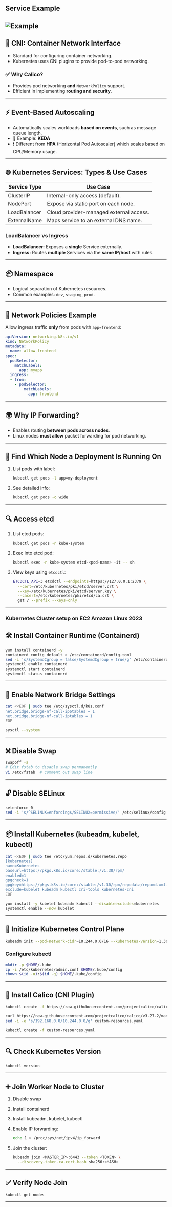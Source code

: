 ## Service Example

![Example](./images/kubernetes.drawio.png)
---

## 🔌 CNI: Container Network Interface

* Standard for configuring container networking.
* Kubernetes uses CNI plugins to provide pod-to-pod networking.

### ✅ Why Calico?

* Provides pod networking **and** `NetworkPolicy` support.
* Efficient in implementing **routing and security**.

---

## ⚡ Event-Based Autoscaling

* Automatically scales workloads **based on events**, such as message queue length.
* 🔧 Example: **KEDA**
* ❗ Different from **HPA** (Horizontal Pod Autoscaler) which scales based on CPU/Memory usage.

---

## 🌐 Kubernetes Services: Types & Use Cases

| Service Type | Use Case                                |
| ------------ | --------------------------------------- |
| ClusterIP    | Internal-only access (default).         |
| NodePort     | Expose via static port on each node.    |
| LoadBalancer | Cloud provider-managed external access. |
| ExternalName | Maps service to an external DNS name.   |

### LoadBalancer vs Ingress

* **LoadBalancer:** Exposes a **single** Service externally.
* **Ingress:** Routes **multiple** Services via the **same IP/host** with rules.

---

## 📦 Namespace

* Logical separation of Kubernetes resources.
* Common examples: `dev`, `staging`, `prod`.

---

## 🔐 Network Policies Example

Allow ingress traffic **only** from pods with `app=frontend`:

```yaml
apiVersion: networking.k8s.io/v1
kind: NetworkPolicy
metadata:
  name: allow-frontend
spec:
  podSelector:
    matchLabels:
      app: myapp
  ingress:
  - from:
    - podSelector:
        matchLabels:
          app: frontend
```

---

## 🌍 Why IP Forwarding?

* Enables routing **between pods across nodes**.
* Linux nodes **must allow** packet forwarding for pod networking.

---

## 🔎 Find Which Node a Deployment Is Running On

1. List pods with label:

   ```bash
   kubectl get pods -l app=my-deployment
   ```

2. See detailed info:

   ```bash
   kubectl get pods -o wide
   ```

---

## 🔍 Access etcd

1. List etcd pods:

   ```bash
   kubectl get pods -n kube-system
   ```

2. Exec into etcd pod:

   ```bash
   kubectl exec -n kube-system etcd-<pod-name> -it -- sh
   ```

3. View keys using `etcdctl`:

   ```bash
   ETCDCTL_API=3 etcdctl --endpoints=https://127.0.0.1:2379 \
     --cert=/etc/kubernetes/pki/etcd/server.crt \
     --key=/etc/kubernetes/pki/etcd/server.key \
     --cacert=/etc/kubernetes/pki/etcd/ca.crt \
     get / --prefix --keys-only
   ```

---
### Kubernetes Cluster setup on EC2 Amazon Linux 2023

## 🛠 Install Container Runtime (Containerd)

```bash
yum install containerd -y
containerd config default > /etc/containerd/config.toml
sed -i 's/SystemdCgroup = false/SystemdCgroup = true/g' /etc/containerd/config.toml
systemctl enable containerd
systemctl start containerd
systemctl status containerd
```

---

## 🌉 Enable Network Bridge Settings

```bash
cat <<EOF | sudo tee /etc/sysctl.d/k8s.conf
net.bridge.bridge-nf-call-ip6tables = 1
net.bridge.bridge-nf-call-iptables = 1
EOF

sysctl --system
```

---

## ❌ Disable Swap

```bash
swapoff -a
# Edit fstab to disable swap permanently
vi /etc/fstab  # comment out swap line
```

---

## 🔓 Disable SELinux

```bash
setenforce 0
sed -i 's/^SELINUX=enforcing$/SELINUX=permissive/' /etc/selinux/config
```

---

## 📦 Install Kubernetes (kubeadm, kubelet, kubectl)

```bash
cat <<EOF | sudo tee /etc/yum.repos.d/kubernetes.repo
[kubernetes]
name=Kubernetes
baseurl=https://pkgs.k8s.io/core:/stable:/v1.30/rpm/
enabled=1
gpgcheck=1
gpgkey=https://pkgs.k8s.io/core:/stable:/v1.30/rpm/repodata/repomd.xml.key
exclude=kubelet kubeadm kubectl cri-tools kubernetes-cni
EOF

yum install -y kubelet kubeadm kubectl --disableexcludes=kubernetes
systemctl enable --now kubelet
```

---

## 🧠 Initialize Kubernetes Control Plane

```bash
kubeadm init --pod-network-cidr=10.244.0.0/16 --kubernetes-version=1.30.1 --ignore-preflight-errors=all
```

### Configure kubectl

```bash
mkdir -p $HOME/.kube
cp -i /etc/kubernetes/admin.conf $HOME/.kube/config
chown $(id -u):$(id -g) $HOME/.kube/config
```

---

## 🧬 Install Calico (CNI Plugin)

```bash
kubectl create -f https://raw.githubusercontent.com/projectcalico/calico/v3.27.2/manifests/tigera-operator.yaml

curl https://raw.githubusercontent.com/projectcalico/calico/v3.27.2/manifests/custom-resources.yaml > custom-resources.yaml
sed -i -e 's/192.168.0.0/10.244.0.0/g' custom-resources.yaml

kubectl create -f custom-resources.yaml
```

---

## 🔍 Check Kubernetes Version

```bash
kubectl version
```

---

## ➕ Join Worker Node to Cluster

1. Disable swap

2. Install containerd

3. Install kubeadm, kubelet, kubectl

4. Enable IP forwarding:

   ```bash
   echo 1 > /proc/sys/net/ipv4/ip_forward
   ```

5. Join the cluster:

   ```bash
   kubeadm join <MASTER_IP>:6443 --token <TOKEN> \
     --discovery-token-ca-cert-hash sha256:<HASH>
   ```

---

## ✅ Verify Node Join

```bash
kubectl get nodes
```

---

